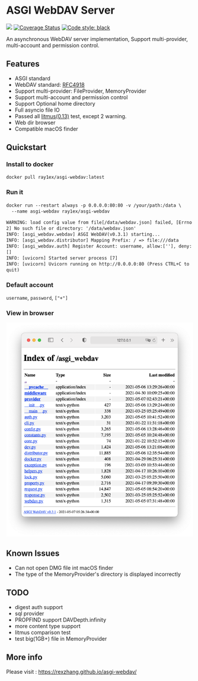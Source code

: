 # ASGI WebDAV Server

[![](https://travis-ci.org/rexzhang/asgi-webdav.svg?branch=main)](https://travis-ci.org/rexzhang/asgi-webdav)
[![Coverage Status](https://coveralls.io/repos/github/rexzhang/asgi-webdav/badge.svg?branch=main)](https://coveralls.io/github/rexzhang/asgi-webdav?branch=main)
[![Code style: black](https://img.shields.io/badge/code%20style-black-000000.svg)](https://github.com/psf/black)

An asynchronous WebDAV server implementation, Support multi-provider, multi-account and permission control.

## Features

- ASGI standard
- WebDAV standard: [RFC4918](https://www.ietf.org/rfc/rfc4918.txt)
- Support multi-provider: FileProvider, MemoryProvider
- Support multi-account and permission control
- Support Optional home directory
- Full asyncio file IO
- Passed all [litmus(0.13)](http://www.webdav.org/neon/litmus) test, except 2
  warning.
- Web dir browser
- Compatible macOS finder

## Quickstart

### Install to docker

```shell
docker pull ray1ex/asgi-webdav:latest
```

### Run it

```shell
docker run --restart always -p 0.0.0.0:80:80 -v /your/path:/data \
  --name asgi-webdav ray1ex/asgi-webdav
```

```text
WARNING: load config value from file[/data/webdav.json] failed, [Errno 2] No such file or directory: '/data/webdav.json'
INFO: [asgi_webdav.webdav] ASGI WebDAV(v0.3.1) starting...
INFO: [asgi_webdav.distributor] Mapping Prefix: / => file:///data
INFO: [asgi_webdav.auth] Register Account: username, allow:[''], deny:[]
INFO: [uvicorn] Started server process [7]
INFO: [uvicorn] Uvicorn running on http://0.0.0.0:80 (Press CTRL+C to quit)
```

### Default account

`username`, `password`, `["+"]`

### View in browser

![](docs/web-dir-browser-screenshot.png)

## Known Issues

- Can not open DMG file int macOS finder
- The type of the MemoryProvider's directory is displayed incorrectly

## TODO

- digest auth support
- sql provider
- PROPFIND support DAVDepth.infinity
- more content type support
- litmus comparison test
- test big(1GB+) file in MemoryProvider

## More info
Please visit : https://rexzhang.github.io/asgi-webdav/

